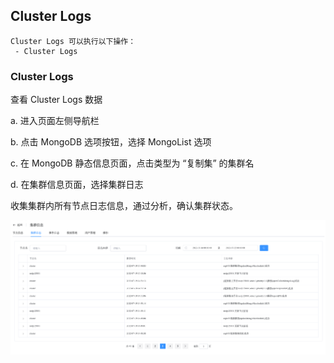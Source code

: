 ## Cluster Logs

```
Cluster Logs 可以执行以下操作：
 - Cluster Logs
```

### Cluster Logs

查看 Cluster Logs 数据

a. 进入页面左侧导航栏

b. 点击 MongoDB 选项按钮，选择 MongoList 选项

c. 在 MongoDB 静态信息页面，点击类型为 “复制集” 的集群名

d. 在集群信息页面，选择集群日志

收集集群内所有节点日志信息，通过分析，确认集群状态。

![image-20220722124528482](../../../../../images/whalealPlatformImages/MongoDB_ReplicaSet_ClusterLogs.png)
